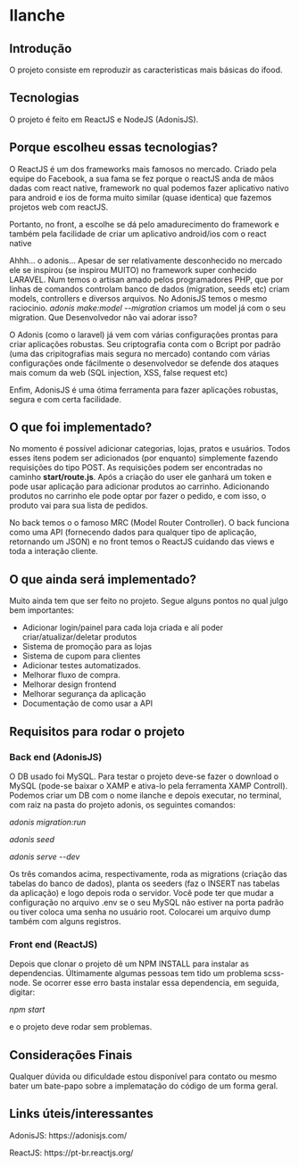 <h1>Ilanche</h1>
<h2>Introdução</h2>
  <p>O projeto consiste em reproduzir as caracteristicas mais básicas do ifood.</p>
<h2>Tecnologias</h2>
  <p>O projeto é feito em ReactJS e NodeJS (AdonisJS).</p>
<h2>Porque escolheu essas tecnologias?</h2>
  <p>O ReactJS é um dos frameworks mais famosos no mercado. Criado pela equipe do Facebook, a sua fama se fez porque o reactJS anda de mãos dadas com react native, framework no    qual podemos fazer aplicativo nativo para android e ios de forma muito similar (quase identica) que fazemos projetos web com reactJS.</p>
  <p>Portanto, no front, a escolhe se dá pelo amadurecimento do framework e também pela facilidade de criar um aplicativo android/ios com o react native</p>
  <p>Ahhh... o adonis... Apesar de ser relativamente desconhecido no mercado ele se inspirou (se inspirou MUITO) no framework super conhecido LARAVEL. Num temos o artisan amado pelos programadores PHP, que por linhas de comandos controlam banco de dados (migration, seeds etc) criam models, controllers e diversos arquivos. No AdonisJS temos o mesmo raciocinio. <i>adonis make:model <Model> --migration</i> criamos um model já com o seu migration. Que Desenvolvedor não vai adorar isso?</p>
<p>O Adonis (como o laravel) já vem com várias configurações prontas para criar aplicações robustas. Seu criptografia conta com o Bcript por padrão (uma das cripitografias mais segura no mercado) contando com várias configurações onde fácilmente o desenvolvedor se defende dos ataques mais comum da web (SQL injection, XSS, false request etc)</p>
<p>Enfim, AdonisJS é uma ótima ferramenta para fazer aplicações robustas, segura e com certa facilidade.</p>
<h2>O que foi implementado?</h2>
<p>No momento é possível adicionar categorias, lojas, pratos e usuários. Todos esses itens podem ser adicionados (por enquanto) simplemente fazendo requisições do tipo POST. As requisições podem ser encontradas no caminho <b>start/route.js</b>. Após a criação do user ele ganhará um token e pode usar aplicação para adicionar produtos ao carrinho. Adicionando produtos no carrinho ele pode optar por fazer o pedido, e com isso, o produto vai para sua lista de pedidos.</p>
<p>No back temos o o famoso MRC (Model Router Controller). O back funciona como uma API (fornecendo dados para qualquer tipo de aplicação, retornando um JSON) e no front temos o ReactJS cuidando das views e toda a interação cliente.</p>
<h2>O que ainda será implementado?</h2>
<p>Muito ainda tem que ser feito no projeto. Segue alguns pontos no qual julgo bem importantes:<p>
  <ul>
    <li>Adicionar login/painel para cada loja criada e alí poder criar/atualizar/deletar produtos</li>
    <li>Sistema de promoção para as lojas</li>
    <li>Sistema de cupom para clientes</li>
    <li>Adicionar testes automatizados.</li>
    <li>Melhorar fluxo de compra.</li>
    <li>Melhorar design frontend</li>
    <li>Melhorar segurança da aplicação</li>
    <li>Documentação de como usar a API</li>
  </ul>
<h2>Requisitos para rodar o projeto</h2>
<h3>Back end (AdonisJS)</h3>
<p>O DB usado foi MySQL. Para testar o projeto deve-se fazer o download o MySQL (pode-se baixar o XAMP e ativa-lo pela ferramenta XAMP Controll). Podemos criar um DB com o nome ilanche e depois executar, no terminal, com raiz na pasta do projeto adonis, os seguintes comandos:</p>
<p><i>adonis migration:run</i></p>
<p><i>adonis seed</i></p>
<p><i>adonis serve --dev</i></p>
<p>Os três comandos acima, respectivamente, roda as migrations (criação das tabelas do banco de dados), planta os seeders (faz o INSERT nas tabelas da aplicação) e logo depois roda o servidor. Você pode ter que mudar a configuração no arquivo .env se o seu MySQL não estiver na porta padrão ou tiver coloca uma senha no usuário root. Colocarei um arquivo dump também com alguns registros.</p>
<h3>Front end (ReactJS)</h3>
<p>Depois que clonar o projeto dê um NPM INSTALL para instalar as dependencias. Últimamente algumas pessoas tem tido um problema scss-node. Se ocorrer esse erro basta instalar essa dependencia, em seguida, digitar:
<p><i>npm start</i></p>
<p>e o projeto deve rodar sem problemas.</p>
<h2>Considerações Finais</h2>
<p>Qualquer dúvida ou dificuldade estou disponível para contato ou mesmo bater um bate-papo sobre a implematação do código de um forma geral.</p>
<h2>Links úteis/interessantes</h2>
<p>AdonisJS: https://adonisjs.com/</p>
<p>ReactJS: https://pt-br.reactjs.org/</p>
